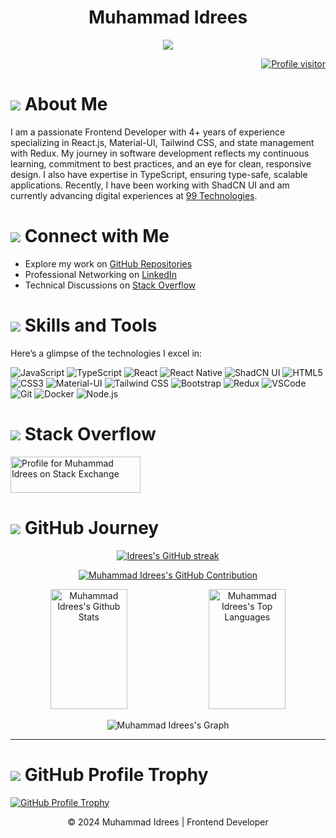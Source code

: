<!-- Header Section -->
<h1 align="center">Muhammad Idrees</h1>
<p align="center">
  <img src="https://readme-typing-svg.herokuapp.com/?lines=Passionate+Frontend+Developer;React+Expert+with+4%2B+Years+Experience;Always+Evolving+and+Learning&center=true&width=450&height=45">
</p>

<!-- GitHub Profile Visitors Badge -->
<p align="right">
  <a href="https://komarev.com/ghpvc/?username=idrees04">
    <img src="https://komarev.com/ghpvc/?username=idrees04&label=Visitors&color=0e75b6&style=flat" alt="Profile visitor" />
  </a>
</p>

<!-- About Me Section -->
<h1><img src="https://img.icons8.com/bubbles/36/000000/about-me-male.png"/> About Me</h1>
<p>I am a passionate Frontend Developer with 4+ years of experience specializing in React.js, Material-UI, Tailwind CSS, and state management with Redux. My journey in software development reflects my continuous learning, commitment to best practices, and an eye for clean, responsive design. I also have expertise in TypeScript, ensuring type-safe, scalable applications. Recently, I have been working with ShadCN UI and am currently advancing digital experiences at <a href="https://www.linkedin.com/company/99technologies/" target="_blank">99 Technologies</a>.</p>

<!-- Connect with Me Section -->
<h1><img src="https://img.icons8.com/bubbles/36/000000/linkedin.png"/> Connect with Me</h1>
<ul>
  <li>Explore my work on <a href="https://github.com/idrees04?tab=repositories" target="_blank">GitHub Repositories</a></li>
  <li>Professional Networking on <a href="https://linkedin.com/in/muhammad-idrees-240784115/" target="_blank">LinkedIn</a></li>
  <li>Technical Discussions on <a href="https://stackoverflow.com/users/8013797/muhammad-idrees" target="_blank">Stack Overflow</a></li>
</ul>

<!-- Skills and Tools Section -->
<h1><img src="https://img.icons8.com/color/36/000000/code.png"/> Skills and Tools</h1>
<p>Here’s a glimpse of the technologies I excel in:</p>

![JavaScript](https://img.shields.io/badge/Javascript-F0DB4F?style=for-the-badge&labelColor=black&logo=javascript&logoColor=F0DB4F)
![TypeScript](https://img.shields.io/badge/TypeScript-3178C6?style=for-the-badge&logo=typescript&logoColor=white)
![React](https://img.shields.io/badge/React-61DBFB?style=for-the-badge&logo=react&logoColor=61DBFB)
![React Native](https://img.shields.io/badge/React_Native-20232A?style=for-the-badge&logo=react&logoColor=61DAFB)
![ShadCN UI](https://img.shields.io/badge/ShadCN-000000?style=for-the-badge&logoColor=white)
![HTML5](https://img.shields.io/badge/HTML5-E34F26?style=for-the-badge&logo=html5&logoColor=white)
![CSS3](https://img.shields.io/badge/CSS3-1572B6?style=for-the-badge&logo=css3&logoColor=white)
![Material-UI](https://img.shields.io/badge/MUI-007FFF?style=for-the-badge&logo=mui&logoColor=white)
![Tailwind CSS](https://img.shields.io/badge/Tailwind_CSS-092749?style=for-the-badge&logo=tailwindcss&logoColor=06B6D4&labelColor=000000)
![Bootstrap](https://img.shields.io/badge/Bootstrap-563D7C?style=for-the-badge&logo=bootstrap&logoColor=white)
![Redux](https://img.shields.io/badge/Redux-593D88?style=for-the-badge&logo=redux&logoColor=white)
![VSCode](https://img.shields.io/badge/Visual_Studio-0078d7?style=for-the-badge&logo=visual%20studio&logoColor=white)
![Git](https://img.shields.io/badge/Git-F02532?style=for-the-badge&logo=git&logoColor=white)
![Docker](https://img.shields.io/badge/Docker-2496ED?style=for-the-badge&logo=docker&logoColor=white)
![Node.js](https://img.shields.io/badge/Node.js-43853D?style=for-the-badge&logo=node.js&logoColor=white)

<!-- Stack Overflow Section -->
<h1><img src="https://img.icons8.com/color/36/000000/stackoverflow.png"/> Stack Overflow</h1>
<p><a href="https://stackexchange.com/users/10901716"><img src="https://stackexchange.com/users/flair/10901716.png" width="208" height="58" alt="Profile for Muhammad Idrees on Stack Exchange" title="Profile for Muhammad Idrees on Stack Exchange"></a></p>

<!-- GitHub Journey Section -->
<h1><img src="https://img.icons8.com/dusk/36/000000/github.png"/> GitHub Journey</h1>
<p align="center">
  <a href="https://github.com/idrees04">
    <img src="https://github-readme-streak-stats.herokuapp.com/?user=idrees04&theme=radical&border=7F3FBF&background=0D1117" alt="Idrees's GitHub streak"/>
  </a>
</p>

<!-- GitHub Contribution Section -->
<p align="center">
  <a href="https://github.com/idrees04">
    <img src="https://github-profile-summary-cards.vercel.app/api/cards/profile-details?username=idrees04&theme=radical" alt="Muhammad Idrees's GitHub Contribution"/>
  </a>
</p>

<!-- GitHub Stats Section -->
<p align="center">
  <a href="https://github.com/idrees04"><img alt="Muhammad Idrees's Github Stats" src="https://denvercoder1-github-readme-stats.vercel.app/api?username=idrees04&show_icons=true&count_private=true&theme=react&border_color=7F3FBF&bg_color=0D1117&title_color=F85D7F&icon_color=F8D866" height="192px" width="49.5%"/></a>
  <a href="https://github.com/idrees04"><img alt="Muhammad Idrees's Top Languages" src="https://denvercoder1-github-readme-stats.vercel.app/api/top-langs/?username=idrees04&langs_count=8&layout=compact&theme=react&border_color=7F3FBF&bg_color=0D1117&title_color=F85D7F&icon_color=F8D866" height="192px" width="49.5%"/></a>
</p>

<!-- GitHub Activity Graph -->
<p align="center">
  <img src="https://github-readme-activity-graph.vercel.app/graph?username=idrees04&custom_title=Muhammad%20Idrees's%20GitHub%20Activity%20Graph&bg_color=0D1117&color=7F3FBF&line=7F3FBF&point=7F3FBF&area_color=FFFFFF&title_color=FFFFFF&area=true" alt="Muhammad Idrees's Graph">
</p>

<hr>

<!-- GitHub Profile Trophy -->
<h1><img src="https://img.icons8.com/dusk/36/000000/trophy.png"/> GitHub Profile Trophy</h1>
<p><a href="https://github.com/idrees04"><img alt="GitHub Profile Trophy" src="https://github-profile-trophy.vercel.app/?username=idrees04"></a></p>

<!-- Footer Section -->
<p align="center">
  &copy; 2024 Muhammad Idrees | Frontend Developer
</p>
